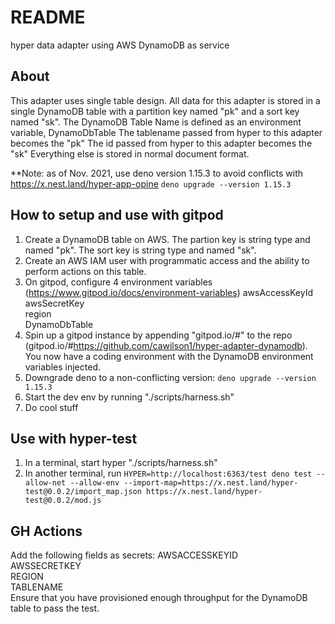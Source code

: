 # README

hyper data adapter using AWS DynamoDB as service

## About

This adapter uses single table design. All data for this adapter is stored in a single DynamoDB table with a partition key named "pk" and a sort key named "sk".
The DynamoDB Table Name is defined as an environment variable, DynamoDbTable
The tablename passed from hyper to this adapter becomes the "pk"
The id passed from hyper to this adapter becomes the "sk"
Everything else is stored in normal document format.

**Note: as of Nov. 2021, use deno version 1.15.3 to avoid conflicts with https://x.nest.land/hyper-app-opine
`deno upgrade --version 1.15.3`

## How to setup and use with gitpod

1. Create a DynamoDB table on AWS. The partion key is string type and named "pk". The sort key is string type and named "sk".
2. Create an AWS IAM user with programmatic access and the ability to perform actions on this table.
3. On gitpod, configure 4 environment variables (https://www.gitpod.io/docs/environment-variables)
awsAccessKeyId  
awsSecretKey  
region  
DynamoDbTable  
4. Spin up a gitpod instance by appending "gitpod.io/#" to the repo (gitpod.io/#https://github.com/cawilson1/hyper-adapter-dynamodb). You now have a coding environment with the DynamoDB environment variables injected.
5. Downgrade deno to a non-conflicting version: `deno upgrade --version 1.15.3`
6. Start the dev env by running "./scripts/harness.sh"
7. Do cool stuff



## Use with hyper-test
1. In a terminal, start hyper "./scripts/harness.sh"
2. In another terminal, run `HYPER=http://localhost:6363/test deno test --allow-net --allow-env --import-map=https://x.nest.land/hyper-test@0.0.2/import_map.json https://x.nest.land/hyper-test@0.0.2/mod.js`


## GH Actions
Add the following fields as secrets: 
AWSACCESSKEYID  
AWSSECRETKEY  
REGION  
TABLENAME  
Ensure that you have provisioned enough throughput for the DynamoDB table to pass the test.
